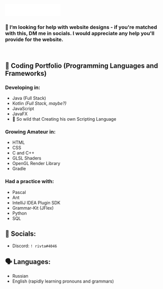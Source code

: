 <div style="width: 60%;">
  <img src="title.svg" style="width: 60%;">
</div>
<!--- # Hi there 👋 - happy to see you on my page! -->
  
### 🥺 I’m looking for **help** with **website designs** - if you're matched with this, DM me in **socials**. I would appreciate any help you'll provide for the website.
<br>

## 🔨 Coding Portfolio (Programming Languages and Frameworks)
### Developing in:
- Java (Full Stack)
- Kotlin *(Full Stack, maybe?)*
- JavaScript
- JavaFX
- 🐗 So wild that Creating his own Scripting Language

### Growing Amateur in:
- HTML
- CSS
- C and C++
- GLSL Shaders
- OpenGL Render Library
- Gradle

### Had a practice with:
- Pascal
- Ant
- IntelliJ IDEA Plugin SDK
- Grammar-Kit (JFlex)
- Python
- SQL


## 🤴 Socials:
- Discord: `! rivta#4046`

## 🗣 Languages:
- Russian
- English (rapidly learning pronouns and grammars)
